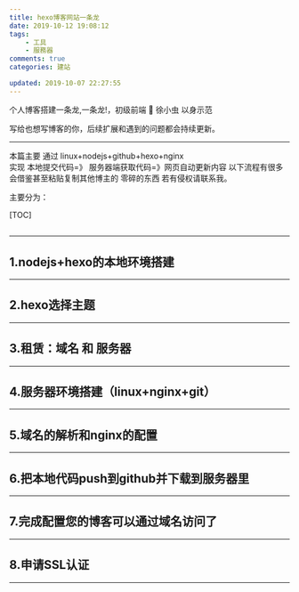 ```yaml
---
title: hexo博客网站一条龙
date: 2019-10-12 19:08:12
tags:
    - 工具
    - 服務器
comments: true
categories: 建站

updated: 2019-10-07 22:27:55
---
```



个人博客搭建一条龙,一条龙!，初级前端  :snake: 徐小虫 以身示范

写给也想写博客的你，后续扩展和遇到的问题都会持续更新。

---



本篇主要 通过 linux+nodejs+github+hexo+nginx  
实现 本地提交代码=》 服务器端获取代码=》网页自动更新内容
以下流程有很多会借鉴甚至粘贴复制其他博主的 零碎的东西 若有侵权请联系我。



主要分为：

[TOC]



## 

---



## 1.nodejs+hexo的本地环境搭建

---

## 2.hexo选择主题

------

## 3.租赁：域名 和 服务器

---

## 4.服务器环境搭建（linux+nginx+git）

---

## 5.域名的解析和nginx的配置

---

## 6.把本地代码push到github并下载到服务器里

---

## 7.完成配置您的博客可以通过域名访问了

---

## 8.申请SSL认证

---

